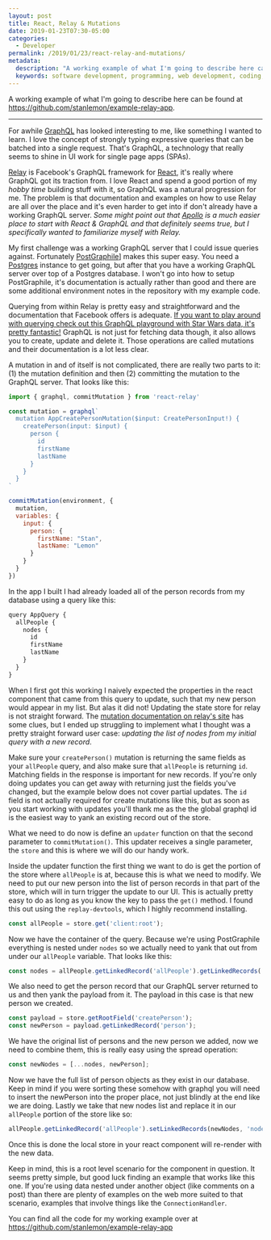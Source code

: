 ```yaml
---
layout: post
title: React, Relay & Mutations
date: 2019-01-23T07:30-05:00
categories:
  - Developer
permalink: /2019/01/23/react-relay-and-mutations/
metadata:
  description: "A working example of what I'm going to describe here can be found at https://github.com/stanlemon/example-relay-app."
  keywords: software development, programming, web development, coding, JavaScript, React, Node.js
---
```


A working example of what I'm going to describe here can be found at https://github.com/stanlemon/example-relay-app.

--------

For awhile [GraphQL](https://graphql.org) has looked interesting to me, like something I wanted to learn. I love the concept of strongly typing expressive queries that can be batched into a single request. That's GraphQL, a technology that really seems to shine in UI work for single page apps (SPAs).

[Relay](https://facebook.github.io/relay/) is Facebook's GraphQL framework for [React](https://reactjs.org), it's really where GraphQL got its traction from. I love React and spend a good portion of my _hobby time_ building stuff with it, so GraphQL was a natural progression for me.  The problem is that documentation and examples on how to use Relay are all over the place and it's even harder to get into if don't already have a working GraphQL server. _Some might point out that [Apollo](https://www.apollographql.com/) is a much easier place to start with React & GraphQL and that definitely seems true, but I specifically wanted to familiarize myself with Relay._

My first challenge was a working GraphQL server that I could issue queries against. Fortunately [PostGraphile](https://www.graphile.org/postgraphile/)] makes this super easy. You need a [Postgres](http://postgresql.org) instance to get going, but after that you have a working GraphQL server over top of a Postgres database. I won't go into how to setup PostGraphile, it's documentation is actually rather than good and there are some additional environment notes in the repository with my example code.

Querying from within Relay is pretty easy and straightforward and the documentation that Facebook offers is adequate. [If you want to play around with querying check out this GraphQL playground with Star Wars data, it's pretty fantastic!](https://www.graphqlbin.com/v2/KZ4Efq) GraphQL is not just for fetching data though, it also allows you to create, update and delete it. Those operations are called mutations and their documentation is a lot less clear.

A mutation in and of itself is not complicated, there are really two parts to it: (1) the mutation definition and then (2) committing the mutation to the GraphQL server.  That looks like this:

```javascript
import { graphql, commitMutation } from 'react-relay'

const mutation = graphql`
  mutation AppCreatePersonMutation($input: CreatePersonInput!) {
    createPerson(input: $input) {
      person {
        id
        firstName
        lastName
      }
    }
  }
`

commitMutation(environment, {
  mutation,
  variables: {
    input: {
      person: {
        firstName: "Stan",
        lastName: "Lemon"
      }
    }
  }
})
```

In the app I built I had already loaded all of the person records from my database using a query like this:

```javascript
query AppQuery {
  allPeople {
    nodes {
      id
      firstName
      lastName
    }
  }
}
```

When I first got this working I naively expected the properties in the react component that came from this query to update, such that my new person would appear in my list.  But alas it did not! Updating the state store for relay is not straight forward. The [mutation documentation on relay's site](https://facebook.github.io/relay/docs/en/mutations.html) has some clues, but I ended up struggling to implement what I thought was a pretty straight forward user case: _updating the list of nodes from my initial query with a new record_.

Make sure your `createPerson()` mutation is returning the same fields as your `allPeople` query, and also make sure that `allPeople` is returning `id`. Matching fields in the response is important for new records. If you're only doing updates you can get away with returning just the fields you've changed, but the example below does not cover partial updates.  The `id` field is not actually required for create mutations like this, but as soon as you start working with updates you'll thank me as the the global graphql id is the easiest way to yank an existing record out of the store.

What we need to do now is define an `updater` function on that the second parameter to `commitMutation()`.  This updater receives a single parameter, the `store` and this is where we will do our handy work.

Inside the updater function the first thing we want to do is get the portion of the store where `allPeople` is at, because this is what we need to modify.  We need to put our new person into the list of person records in that part of the store, which will in turn trigger the update to our UI. This is actually pretty easy to do as long as you know the key to pass the `get()` method. I found this out using the `replay-devtools`, which I highly recommend installing.

```javascript
const allPeople = store.get('client:root');
```

Now we have the container of the query. Because we're using PostGraphile everything is nested under `nodes` so we actually need to yank that out from under our `allPeople` variable. That looks like this:

```javascript
const nodes = allPeople.getLinkedRecord('allPeople').getLinkedRecords('nodes');
```

We also need to get the person record that our GraphQL server returned to us and then yank the payload from it.  The payload in this case is that new person we created.

```javascript
const payload = store.getRootField('createPerson');
const newPerson = payload.getLinkedRecord('person');
```

We have the original list of persons and the new person we added, now we need to combine them, this is really easy using the spread operation:

```javascript
const newNodes = [...nodes, newPerson];
```

Now we have the full list of person objects as they exist in our database. Keep in mind if you were sorting these somehow with graphql you will need to insert the newPerson into the proper place, not just blindly at the end like we are doing.   Lastly we take that new nodes list and replace it in our `allPeople` portion of the store like so:

```javascript
allPeople.getLinkedRecord('allPeople').setLinkedRecords(newNodes, 'nodes');
```

Once this is done the local store in your react component will re-render with the new data.

Keep in mind, this is a root level scenario for the component in question.  It seems pretty simple, but good luck finding an example that works like this one. If you're using data nested under another object (like comments on a post) than there are plenty of examples on the web more suited to that scenario, examples that involve things like the `ConnectionHandler`.

You can find all the code for my working example over at https://github.com/stanlemon/example-relay-app
